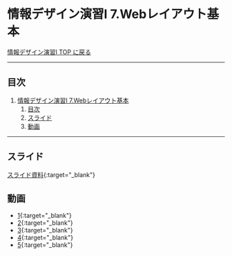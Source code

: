 # 情報デザイン演習I 7.Webレイアウト基本

[情報デザイン演習I TOP に戻る](./index.md)

---

## 目次

1. [情報デザイン演習I 7.Webレイアウト基本](#情報デザイン演習i-7webレイアウト基本)
   1. [目次](#目次)
   2. [スライド](#スライド)
   3. [動画](#動画)

---

## スライド

[スライド資料](./id_07slide.pdf){:target="_blank"}

## 動画
- [1](https://www.youtube.com/watch?v=kwrgCdcOtvE){:target="_blank"}
- [2](https://www.youtube.com/watch?v=eIxWdoQRx1M){:target="_blank"}
- [3](https://www.youtube.com/watch?v=3poVVjIY0sY){:target="_blank"}
- [4](https://www.youtube.com/watch?v=hIBv8VC9UkY){:target="_blank"}
- [5](https://www.youtube.com/watch?v=EilHpazKPhE){:target="_blank"}

